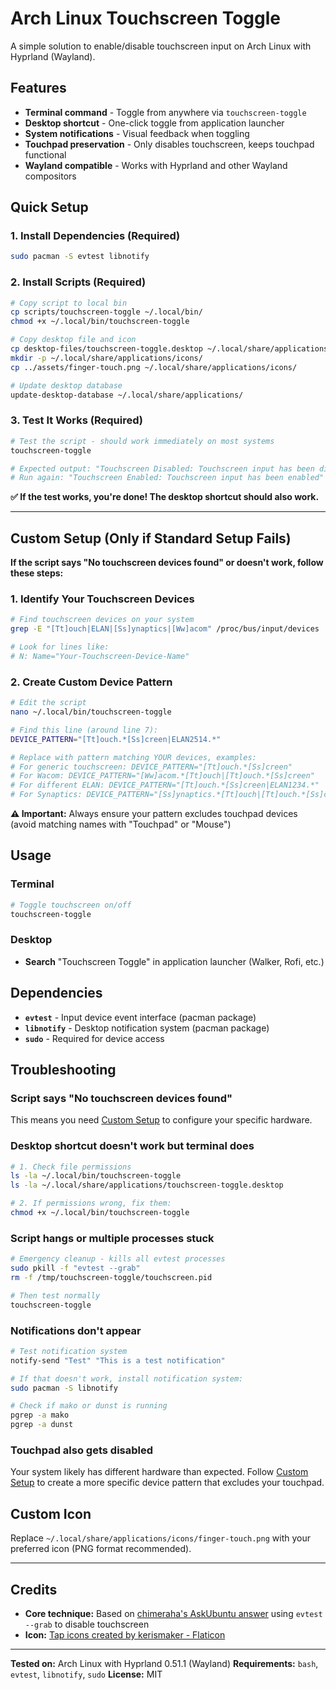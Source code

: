 # Arch Linux Touchscreen Toggle

A simple solution to enable/disable touchscreen input on Arch Linux with Hyprland (Wayland).

## Features

- **Terminal command** - Toggle from anywhere via `touchscreen-toggle`
- **Desktop shortcut** - One-click toggle from application launcher
- **System notifications** - Visual feedback when toggling
- **Touchpad preservation** - Only disables touchscreen, keeps touchpad functional
- **Wayland compatible** - Works with Hyprland and other Wayland compositors

## Quick Setup

### 1. Install Dependencies (Required)
```bash
sudo pacman -S evtest libnotify
```

### 2. Install Scripts (Required)
```bash
# Copy script to local bin
cp scripts/touchscreen-toggle ~/.local/bin/
chmod +x ~/.local/bin/touchscreen-toggle

# Copy desktop file and icon
cp desktop-files/touchscreen-toggle.desktop ~/.local/share/applications/
mkdir -p ~/.local/share/applications/icons/
cp ../assets/finger-touch.png ~/.local/share/applications/icons/

# Update desktop database
update-desktop-database ~/.local/share/applications/
```

### 3. Test It Works (Required)
```bash
# Test the script - should work immediately on most systems
touchscreen-toggle

# Expected output: "Touchscreen Disabled: Touchscreen input has been disabled"
# Run again: "Touchscreen Enabled: Touchscreen input has been enabled"
```

**✅ If the test works, you're done! The desktop shortcut should also work.**

---

## Custom Setup (Only if Standard Setup Fails)

**If the script says "No touchscreen devices found" or doesn't work, follow these steps:**

### 1. Identify Your Touchscreen Devices
```bash
# Find touchscreen devices on your system
grep -E "[Tt]ouch|ELAN|[Ss]ynaptics|[Ww]acom" /proc/bus/input/devices

# Look for lines like:
# N: Name="Your-Touchscreen-Device-Name"
```

### 2. Create Custom Device Pattern
```bash
# Edit the script
nano ~/.local/bin/touchscreen-toggle

# Find this line (around line 7):
DEVICE_PATTERN="[Tt]ouch.*[Ss]creen|ELAN2514.*"

# Replace with pattern matching YOUR devices, examples:
# For generic touchscreen: DEVICE_PATTERN="[Tt]ouch.*[Ss]creen"
# For Wacom: DEVICE_PATTERN="[Ww]acom.*[Tt]ouch|[Tt]ouch.*[Ss]creen"
# For different ELAN: DEVICE_PATTERN="[Tt]ouch.*[Ss]creen|ELAN1234.*"
# For Synaptics: DEVICE_PATTERN="[Ss]ynaptics.*[Tt]ouch|[Tt]ouch.*[Ss]creen"
```

**⚠️ Important:** Always ensure your pattern excludes touchpad devices (avoid matching names with "Touchpad" or "Mouse")

## Usage

### Terminal
```bash
# Toggle touchscreen on/off
touchscreen-toggle
```

### Desktop
- **Search** "Touchscreen Toggle" in application launcher (Walker, Rofi, etc.)

## Dependencies

- **`evtest`** - Input device event interface (pacman package)
- **`libnotify`** - Desktop notification system (pacman package)
- **`sudo`** - Required for device access

## Troubleshooting

### Script says "No touchscreen devices found"
This means you need [Custom Setup](#custom-setup-only-if-standard-setup-fails) to configure your specific hardware.

### Desktop shortcut doesn't work but terminal does
```bash
# 1. Check file permissions
ls -la ~/.local/bin/touchscreen-toggle
ls -la ~/.local/share/applications/touchscreen-toggle.desktop

# 2. If permissions wrong, fix them:
chmod +x ~/.local/bin/touchscreen-toggle
```

### Script hangs or multiple processes stuck
```bash
# Emergency cleanup - kills all evtest processes
sudo pkill -f "evtest --grab"
rm -f /tmp/touchscreen-toggle/touchscreen.pid

# Then test normally
touchscreen-toggle
```

### Notifications don't appear
```bash
# Test notification system
notify-send "Test" "This is a test notification"

# If that doesn't work, install notification system:
sudo pacman -S libnotify

# Check if mako or dunst is running
pgrep -a mako
pgrep -a dunst
```

### Touchpad also gets disabled
Your system likely has different hardware than expected. Follow [Custom Setup](#custom-setup-only-if-standard-setup-fails) to create a more specific device pattern that excludes your touchpad.

## Custom Icon
Replace `~/.local/share/applications/icons/finger-touch.png` with your preferred icon (PNG format recommended).

---

## Credits

- **Core technique:** Based on [chimeraha's AskUbuntu answer](https://askubuntu.com/a/1412240) using `evtest --grab` to disable touchscreen
- **Icon:** <a href="https://www.flaticon.com/free-icons/tap" title="tap icons">Tap icons created by kerismaker - Flaticon</a>

---

**Tested on:** Arch Linux with Hyprland 0.51.1 (Wayland)
**Requirements:** `bash`, `evtest`, `libnotify`, `sudo`
**License:** MIT
